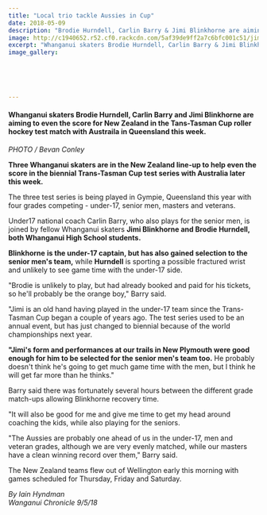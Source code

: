 ```yaml
---
title: "Local trio tackle Aussies in Cup"
date: 2018-05-09
description: "Brodie Hurndell, Carlin Barry & Jimi Blinkhorne are aiming to even the score for NZ in the Tans-Tasman Cup roller hockey.."
image: http://c1940652.r52.cf0.rackcdn.com/5af39de9ff2a7c6bfc001c51/jimi-blinkhorne--Brodi-Hurndell-chron-9-May.jpg
excerpt: "Whanganui skaters Brodie Hurndell, Carlin Barry & Jimi Blinkhorne are aiming to even the score for New Zealand in the Tans-Tasman Cup roller hockey test match with Austraila."
image_gallery:
    
    
    
    
    
---
```


<h4><span>Whanganui skaters Brodie Hurndell, Carlin Barry and Jimi Blinkhorne are aiming to even the score for New Zealand in the Tans-Tasman Cup roller hockey test match with Austraila in Queensland this week.</span></h4>
<p><em>PHOTO / Bevan Conley</em></p>
<p class="element element-paragraph"><strong>Three Whanganui skaters are in the New Zealand line-up to help even the score in the biennial Trans-Tasman Cup test series with Australia later this week.</strong></p>
<p class="element element-paragraph">The three test series is being played in Gympie, Queensland this year with four grades competing - under-17, senior men, masters and veterans.</p>
<p class="element element-paragraph">Under17 national coach Carlin Barry, who also plays for the senior men, is joined by fellow Whanganui skaters <strong>Jimi Blinkhorne and Brodie Hurndell, both Whanganui High School students.</strong></p>
<p class="element element-paragraph"><strong>Blinkhorne</strong> <strong>is the under-17 captain, but has also gained selection to the senior men's team,</strong> while <strong>Hurndell</strong> is sporting a possible fractured wrist and unlikely to see game time with the under-17 side.</p>
<p class="element element-paragraph">"Brodie is unlikely to play, but had already booked and paid for his tickets, so he'll probably be the orange boy," Barry said.</p>
<p class="element element-paragraph">"Jimi is an old hand having played in the under-17 team since the Trans-Tasman Cup began a couple of years ago. The test series used to be an annual event, but has just changed to biennial because of the world championships next year.</p>
<p class="element element-paragraph"><strong>"Jimi's form and performances at our trails in New Plymouth were good enough for him to be selected for the senior men's team too.</strong> He probably doesn't think he's going to get much game time with the men, but I think he will get far more than he thinks."</p>
<p class="element element-paragraph">Barry said there was fortunately several hours between the different grade match-ups allowing Blinkhorne recovery time.</p>
<p class="element element-paragraph">"It will also be good for me and give me time to get my head around coaching the kids, while also playing for the seniors.</p>
<p class="element element-paragraph">"The Aussies are probably one ahead of us in the under-17, men and veteran grades, although we are very evenly matched, while our masters have a clean winning record over them," Barry said.</p>
<p class="element element-paragraph">The New Zealand teams flew out of Wellington early this morning with games scheduled for Thursday, Friday and Saturday.</p>
<p><em>By Iain Hyndman</em><br /><em>Wanganui Chronicle 9/5/18</em></p>

